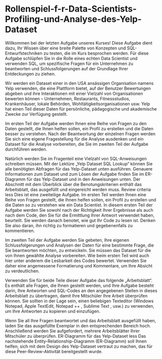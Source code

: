 # Rollenspiel-f-r-Data-Scientists-Profiling-und-Analyse-des-Yelp-Dataset

Willkommen bei der letzten Aufgabe unseres Kurses! Diese Aufgabe dient dazu, Ihr Wissen über eine breite Palette von Konzepten und SQL-Entwurfstechniken zu testen, die im Kurs besprochen werden. Für diese Aufgabe schlüpfen Sie in die Rolle eines echten Data Scientist und verwenden SQL, um spezifische Fragen für ein Unternehmen zu beantworten und Schlussfolgerungen auf der Grundlage Ihrer Entdeckungen zu ziehen.

Wir werden ein Dataset einer in den USA ansässigen Organisation namens Yelp verwenden, die eine Plattform bietet, auf der Benutzer Bewertungen abgeben und ihre Interaktionen mit einer Vielzahl von Organisationen bewerten können – Unternehmen, Restaurants, Fitnessstudios, Krankenhäuser, lokale Behörden, Wohltätigkeitsorganisationen usw. Yelp hat einen Teil dieser Daten für persönliche, pädagogische und akademische Zwecke zur Verfügung gestellt.

Im ersten Teil der Aufgabe werden Ihnen eine Reihe von Fragen zu den Daten gestellt, die Ihnen helfen sollen, ein Profil zu erstellen und die Daten besser zu verstehen. Nach der Beantwortung der einzelnen Fragen werden Sie sich eine eigene Fragestellung für die Analyse ausdenken und ein Dataset für die Analyse vorbereiten, die Sie im zweiten Teil der Aufgabe durchführen werden.

Natürlich werden Sie im Fragenteil eine Vielzahl von SQL-Anweisungen schreiben müssen. Mit der Lektüre „Yelp Dataset SQL Lookup“ können Sie alle benötigten Abfragen für das Yelp-Dataset unten ausführen. Genauere Informationen zum Dataset und zum Lösen der Aufgabe finden Sie im ER-Diagramm für das Yelp-Dataset und in den Anweisungen unten. Der Abschnitt mit dem Überblick über die Benotungskriterien enthält das Arbeitsblatt, das ausgefüllt und eingereicht werden muss.
Review criteria
less 
Dies ist eine zweiteilige Aufgabe. Im ersten Teil werden Ihnen eine Reihe von Fragen gestellt, die Ihnen helfen sollen, ein Profil zu erstellen und die Daten so zu verstehen wie ein Data Scientist. In diesem ersten Teil der Aufgabe werden Sie sowohl nach der Richtigkeit Ihrer Ergebnisse als auch nach dem Code, den Sie für die Ermittlung Ihrer Antwort verwendet haben, beurteilt. Sie werden danach benotet, wie gut Ihr Code zu lesen ist. Denken Sie also daran, ihn richtig zu formatieren und gegebenenfalls zu kommentieren.

Im zweiten Teil der Aufgabe werden Sie gebeten, Ihre eigenen Schlussfolgerungen und Analysen der Daten für eine bestimmte Frage, die Sie beantworten möchten, zu entwickeln. Sie müssen das Dataset für die von Ihnen gewählte Analyse vorbereiten. Wie beim ersten Teil wird auch hier unter anderem die Lesbarkeit des Codes bewertet. Verwenden Sie daher eine angemessene Formatierung und Kommentare, um Ihre Absicht zu verdeutlichen.

Verwenden Sie für beide Teile dieser Aufgabe das folgende „Arbeitsblatt“. Es enthält alle Fragen, die Ihnen gestellt werden, und Ihre Aufgabe besteht darin, Ihre Antworten und SQL-Codes an den angegebenen Stellen in dieses Arbeitsblatt zu übertragen, damit Ihre Mitschüler Ihre Arbeit überprüfen können. Sie sollten in der Lage sein, einen beliebigen Texteditor (Windows Notepad, Apple TextEdit, 
Notepad ++
, 
Sublime Text
, usw.) zu verwenden, um Ihre Antworten zu kopieren und einzufügen.

Wenn Sie all Ihre Fragen beantwortet und das Arbeitsblatt ausgefüllt haben, laden Sie das ausgefüllte Exemplar in den entsprechenden Bereich hoch. Anschließend werden Sie aufgefordert, mehrere Arbeitsblätter Ihrer Mitschüler zu überprüfen.
ER-Diagramm für das Yelp-Dataset
less 
Das nachstehende Entity-Relationship-Diagramm (ER-Diagramm) soll Ihnen helfen, sich mit dem Design des Yelp-Dataset vertraut zu machen, das für diese Peer-Review-Aktivität bereitgestellt wurde.
